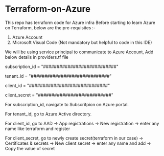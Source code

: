 # Terraform-on-Azure
This repo has terraform code for Azure infra 
Before starting to learn Azure on Terraform, below are the pre-requisites :-
1. Azure Account
2. Microsoft Visual Code (Not mandatory but helpful to code in this IDE)

We will be using service principal to communicate to Azure Account, Add below details in providers.tf file

subscription_id = "###########################"

tenant_id = "#############################"

client_id = "#############################" 

client_secret = "###########################"

For subscription_id, navigate to Subscritpion on Azure portal.

For tenant_id, go to Azure Active directory.

For client_id, go to AAD -> App registrations -> New registration -> enter any name like terraform and register

For client_secret, go to newly create secret(terraform in our case) -> Certificates & secrets -> New client secret -> enter any name and add -> Copy the value of secret
  
